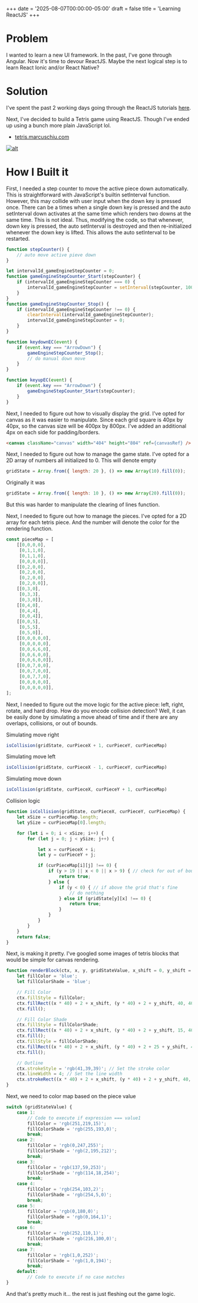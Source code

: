 +++
date = '2025-08-07T00:00:00-05:00'
draft = false
title = 'Learning ReactJS'
+++

# Problem

I wanted to learn a new UI framework. In the past, I've gone through Angular.
Now it's time to devour ReactJS. Maybe the next logical step is to learn 
React Ionic and/or React Native?

# Solution

I've spent the past 2 working days going through the ReactJS tutorials 
[here](https://react.dev/learn/your-first-component).

Next, I've decided to build a Tetris game using ReactJS.
Though I've ended up using a bunch more plain JavaScript lol.

- [tetris.marcuschiu.com](https://tetris.marcuschiu.com)

[![alt](assets/tetris.jpeg)](https://spring-guides.marcuschiu.com)

# How I Built it

First, I needed a step counter to move the active
piece down automatically. This is straightforward with JavaScript's 
builtin setInterval function. However, this may collide with user input 
when the down key is pressed once. There can be a times when a
single down key is pressed and the auto setInterval down activates
at the same time which renders two downs at the same time. This is 
not ideal. Thus, modifying the code, so that whenever, down key 
is pressed, the auto setInterval is destroyed and then re-initialized
whenever the down key is lifted. This allows the auto setInterval
to be restarted.

```js
function stepCounter() {
    // auto move active pieve down
}

let intervalId_gameEngineStepCounter = 0;
function gameEngineStepCounter_Start(stepCounter) {
    if (intervalId_gameEngineStepCounter === 0) {
        intervalId_gameEngineStepCounter = setInterval(stepCounter, 1000);
    }
}
function gameEngineStepCounter_Stop() {
    if (intervalId_gameEngineStepCounter !== 0) {
        clearInterval(intervalId_gameEngineStepCounter);
        intervalId_gameEngineStepCounter = 0;
    }
}
```

```js
function keydownEC(event) {
    if (event.key === "ArrowDown") {
        gameEngineStepCounter_Stop();
        // do manual down move
    }
}

function keyupEC(event) {
    if (event.key === "ArrowDown") {
        gameEngineStepCounter_Start(stepCounter);
    }
}
```

Next, I needed to figure out how to visually display the grid. I've
opted for canvas as it was easier to manipulate. Since each grid square
is 40px by 40px, so the canvas size will be 400px by 800px. I've added 
an additional 4px on each side for padding/borders.

```html
<canvas className="canvas" width="404" height="804" ref={canvasRef} />
```

Next, I needed to figure out how to manage the game state. I've opted
for a 2D array of numbers all initialized to 0. This will denote empty

```js
gridState = Array.from({ length: 20 }, () => new Array(10).fill(0));
```

Originally it was

```js
gridState = Array.from({ length: 10 }, () => new Array(20).fill(0));
```

But this was harder to manipulate the clearing of lines function.

Next, I needed to figure out how to manage the pieces. I've opted for a 
2D array for each tetris piece. And the number will denote the color for
the rendering function.

```js
const pieceMap = [
    [[0,0,0,0],
     [0,1,1,0],
     [0,1,1,0],
     [0,0,0,0]],
    [[0,2,0,0],
     [0,2,0,0],
     [0,2,0,0],
     [0,2,0,0]],
    [[0,3,0],
     [0,3,3],
     [0,3,0]],
    [[0,4,0],
     [0,4,4],
     [0,0,4]],
    [[0,0,5],
     [0,5,5],
     [0,5,0]],
    [[0,0,0,0,0],
     [0,0,0,0,0],
     [0,0,6,6,0],
     [0,0,6,0,0],
     [0,0,6,0,0]],
    [[0,0,7,0,0],
     [0,0,7,0,0],
     [0,0,7,7,0],
     [0,0,0,0,0],
     [0,0,0,0,0]],
];
```

Next, I needed to figure out the move logic for the active piece: left, right, rotate, and hard drop.
How do you encode collision detection? Well, it can be easily done by simulating a move
ahead of time and if there are any overlaps, collisions, or out of bounds. 

Simulating move right

```js
isCollision(gridState, curPieceX + 1, curPieceY, curPieceMap)
```

Simulating move left

```js
isCollision(gridState, curPieceX - 1, curPieceY, curPieceMap)
```

Simulating move down

```js
isCollision(gridState, curPieceX, curPieceY + 1, curPieceMap)
```

Collision logic

```js
function isCollision(gridState, curPieceX, curPieceY, curPieceMap) {
    let xSize = curPieceMap.length;
    let ySize = curPieceMap[0].length;

    for (let i = 0; i < xSize; i++) {
        for (let j = 0; j < ySize; j++) {

            let x = curPieceX + i;
            let y = curPieceY + j;

            if (curPieceMap[i][j] !== 0) {
                if (y > 19 || x < 0 || x > 9) { // check for out of bounds
                    return true;
                } else {
                    if (y < 0) { // if above the grid that's fine
                        // do nothing
                    } else if (gridState[y][x] !== 0) {
                        return true;
                    }
                }
            }
        }
    }
    return false;
}
```

Next, is making it pretty. I've googled some images of tetris blocks 
that would be simple for canvas rendering.

```js
function renderBlock(ctx, x, y, gridStateValue, x_shift = 0, y_shift = 0) {
    let fillColor = 'blue';
    let fillColorShade = 'blue';

    // Fill Color
    ctx.fillStyle = fillColor;
    ctx.fillRect((x * 40) + 2 + x_shift, (y * 40) + 2 + y_shift, 40, 40); // x, y, width, height
    ctx.fill();

    // Fill Color Shade
    ctx.fillStyle = fillColorShade;
    ctx.fillRect((x * 40) + 2 + x_shift, (y * 40) + 2 + y_shift, 15, 40); // x, y, width, height
    ctx.fill();
    ctx.fillStyle = fillColorShade;
    ctx.fillRect((x * 40) + 2 + x_shift, (y * 40) + 2 + 25 + y_shift, 40, 15); // x, y, width, height
    ctx.fill();

    // Outline
    ctx.strokeStyle = 'rgb(41,39,39)'; // Set the stroke color
    ctx.lineWidth = 4; // Set the line width
    ctx.strokeRect((x * 40) + 2 + x_shift, (y * 40) + 2 + y_shift, 40, 40); // Draw an outlined red rectangle
}
```

Next, we need to color map based on the piece value

```js
switch (gridStateValue) {
    case 1:
        // Code to execute if expression === value1
        fillColor = 'rgb(251,219,15)';
        fillColorShade = 'rgb(255,193,0)';
        break;
    case 2:
        fillColor = 'rgb(0,247,255)';
        fillColorShade = 'rgb(2,195,212)';
        break;
    case 3:
        fillColor = 'rgb(137,59,253)';
        fillColorShade = 'rgb(114,18,254)';
        break;
    case 4:
        fillColor = 'rgb(254,103,2)';
        fillColorShade = 'rgb(254,5,0)';
        break;
    case 5:
        fillColor = 'rgb(0,180,0)';
        fillColorShade = 'rgb(0,164,1)';
        break;
    case 6:
        fillColor = 'rgb(252,110,1)';
        fillColorShade = 'rgb(216,100,0)';
        break;
    case 7:
        fillColor = 'rgb(1,0,252)';
        fillColorShade = 'rgb(1,0,194)';
        break;
    default:
        // Code to execute if no case matches
}
```

And that's pretty much it... the rest is just fleshing out the game logic.
